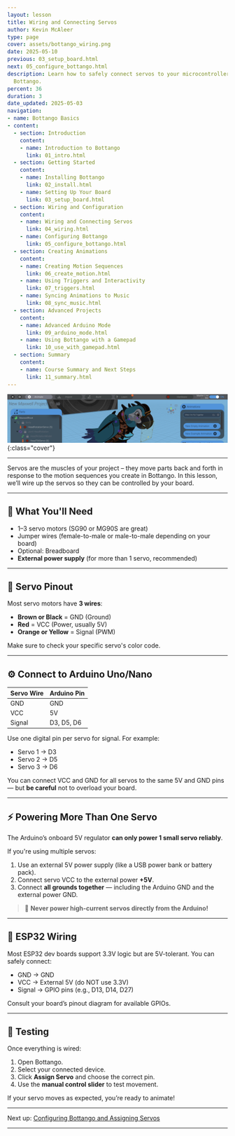 ```yaml
---
layout: lesson
title: Wiring and Connecting Servos
author: Kevin McAleer
type: page
cover: assets/bottango_wiring.png
date: 2025-05-10
previous: 03_setup_board.html
next: 05_configure_bottango.html
description: Learn how to safely connect servos to your microcontroller for use with
  Bottango.
percent: 36
duration: 3
date_updated: 2025-05-03
navigation:
- name: Bottango Basics
- content:
  - section: Introduction
    content:
    - name: Introduction to Bottango
      link: 01_intro.html
  - section: Getting Started
    content:
    - name: Installing Bottango
      link: 02_install.html
    - name: Setting Up Your Board
      link: 03_setup_board.html
  - section: Wiring and Configuration
    content:
    - name: Wiring and Connecting Servos
      link: 04_wiring.html
    - name: Configuring Bottango
      link: 05_configure_bottango.html
  - section: Creating Animations
    content:
    - name: Creating Motion Sequences
      link: 06_create_motion.html
    - name: Using Triggers and Interactivity
      link: 07_triggers.html
    - name: Syncing Animations to Music
      link: 08_sync_music.html
  - section: Advanced Projects
    content:
    - name: Advanced Arduino Mode
      link: 09_arduino_mode.html
    - name: Using Bottango with a Gamepad
      link: 10_use_with_gamepad.html
  - section: Summary
    content:
    - name: Course Summary and Next Steps
      link: 11_summary.html
---
```



![Cover](assets/parrot.png){:class="cover"}

---

Servos are the muscles of your project – they move parts back and forth in response to the motion sequences you create in Bottango. In this lesson, we’ll wire up the servos so they can be controlled by your board.

---

## 🧩 What You'll Need

- 1–3 servo motors (SG90 or MG90S are great)
- Jumper wires (female-to-male or male-to-male depending on your board)
- Optional: Breadboard
- **External power supply** (for more than 1 servo, recommended)

---

## 🔌 Servo Pinout

Most servo motors have **3 wires**:

- **Brown or Black** = GND (Ground)
- **Red** = VCC (Power, usually 5V)
- **Orange or Yellow** = Signal (PWM)

Make sure to check your specific servo's color code.

---

## ⚙️ Connect to Arduino Uno/Nano

| Servo Wire | Arduino Pin |
|------------|-------------|
| GND        | GND         |
| VCC        | 5V          |
| Signal     | D3, D5, D6  |

Use one digital pin per servo for signal. For example:

- Servo 1 → D3  
- Servo 2 → D5  
- Servo 3 → D6

You can connect VCC and GND for all servos to the same 5V and GND pins — but **be careful** not to overload your board.

---

## ⚡ Powering More Than One Servo

The Arduino’s onboard 5V regulator **can only power 1 small servo reliably**.

If you're using multiple servos:

1. Use an external 5V power supply (like a USB power bank or battery pack).
2. Connect servo VCC to the external power **+5V**.
3. Connect **all grounds together** — including the Arduino GND and the external power GND.

> 🛑 **Never power high-current servos directly from the Arduino!**

---

## 🔧 ESP32 Wiring

Most ESP32 dev boards support 3.3V logic but are 5V-tolerant. You can safely connect:

- GND → GND  
- VCC → External 5V (do NOT use 3.3V)  
- Signal → GPIO pins (e.g., D13, D14, D27)

Consult your board’s pinout diagram for available GPIOs.

---

## 🧪 Testing

Once everything is wired:

1. Open Bottango.
2. Select your connected device.
3. Click **Assign Servo** and choose the correct pin.
4. Use the **manual control slider** to test movement.

If your servo moves as expected, you’re ready to animate!

---

Next up: [Configuring Bottango and Assigning Servos](05_configure_bottango.md)

---
